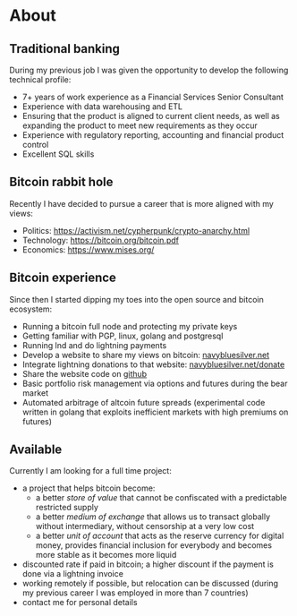 # About

## Traditional banking
During my previous job I was given the opportunity to develop the following technical profile:

* 7+ years of work experience as a Financial Services Senior Consultant
* Experience with data warehousing and ETL
* Ensuring that the product is aligned to current client needs, as well as expanding the product to meet new requirements as they occur
* Experience with regulatory reporting, accounting and financial product control
* Excellent SQL skills

## Bitcoin rabbit hole
Recently I have decided to pursue a career that is more aligned with my views:

* Politics: https://activism.net/cypherpunk/crypto-anarchy.html
* Technology: https://bitcoin.org/bitcoin.pdf
* Economics: https://www.mises.org/

## Bitcoin experience
Since then I started dipping my toes into the open source and bitcoin ecosystem:

* Running a bitcoin full node and protecting my private keys
* Getting familiar with PGP, linux, golang and postgresql
* Running lnd and do lightning payments
* Develop a website to share my views on bitcoin: [navybluesilver.net](http://navybluesilver.net)
* Integrate lightning donations to that website: [navybluesilver.net/donate](http://navybluesilver.net/donate)
* Share the website code on [github](https://github.com/navybluesilver/navybluesilver)
* Basic portfolio risk management via options and futures during the bear market
* Automated arbitrage of altcoin future spreads (experimental code written in golang that exploits inefficient markets with high premiums on futures)

## Available
Currently I am looking for a full time project:

* a project that helps bitcoin become:
  * a better *store of value* that cannot be confiscated with a predictable restricted supply
  * a better *medium of exchange* that allows us to transact globally without intermediary, without censorship at a very low cost
  * a better *unit of account* that acts as the reserve currency for digital money, provides financial inclusion for everybody and becomes more stable as it becomes more liquid
* discounted rate if paid in bitcoin; a higher discount if the payment is done via a lightning invoice
* working remotely if possible, but relocation can be discussed (during my previous career I was employed in more than 7 countries)
* contact me for personal details
